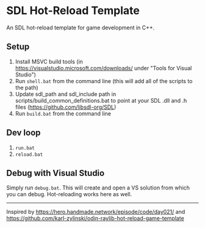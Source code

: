 # SDL Hot-Reload Template

An SDL hot-reload template for game development in C++.

## Setup

1. Install MSVC build tools (in https://visualstudio.microsoft.com/downloads/ under "Tools for Visual Studio")
2. Run `shell.bat` from the command line (this will add all of the scripts to the path)
3. Update sdl_path and sdl_include path in scripts/build_common_definitions.bat to point at your SDL .dll and .h files (https://github.com/libsdl-org/SDL)
4. Run `build.bat` from the command line

## Dev loop

1. `run.bat`
2. `reload.bat`

## Debug with Visual Studio

Simply run `debug.bat`. This will create and open a VS solution from which you can debug. Hot-reloading works here as well.

---

Inspired by https://hero.handmade.network/episode/code/day021/ and https://github.com/karl-zylinski/odin-raylib-hot-reload-game-template
